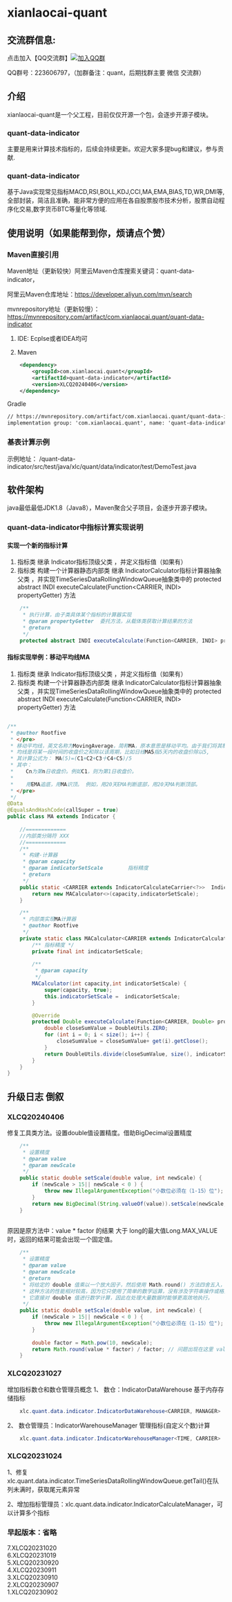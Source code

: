 # xianlaocai-quant

## 交流群信息:
点击加入【QQ交流群】[![加入QQ群](https://img.shields.io/badge/223606797-blue.svg)](https://jq.qq.com/?_wv=1027&k=3l0rfaJP)  

QQ群号：223606797，（加群备注：quant，后期找群主要 微信 交流群）


## 介绍
xianlaocai-quant是一个父工程，目前仅仅开源一个包，会逐步开源子模块。

### quant-data-indicator
主要是用来计算技术指标的，后续会持续更新。欢迎大家多提bug和建议，参与贡献.

### quant-data-indicator
基于Java实现常见指标MACD,RSI,BOLL,KDJ,CCI,MA,EMA,BIAS,TD,WR,DMI等,全部封装，简洁且准确，能非常方便的应用在各自股票股市技术分析，股票自动程序化交易,数字货币BTC等量化等领域.


## 使用说明（如果能帮到你，烦请点个赞）

### Maven直接引用

Maven地址（更新较快）阿里云Maven仓库搜索关键词：quant-data-indicator， 

阿里云Maven仓库地址：https://developer.aliyun.com/mvn/search

mvnrepository地址（更新较慢）：https://mvnrepository.com/artifact/com.xianlaocai.quant/quant-data-indicator

1.  IDE: Ecplse或者IDEA均可

2. Maven

```xml
	<dependency>
		<groupId>com.xianlaocai.quant</groupId>
		<artifactId>quant-data-indicator</artifactId>
		<version>XLCQ20240406</version>
	</dependency>
```


Gradle

```xml
// https://mvnrepository.com/artifact/com.xianlaocai.quant/quant-data-indicator
implementation group: 'com.xianlaocai.quant', name: 'quant-data-indicator', version: 'XLCQ20240406'

```
### 基表计算示例 
示例地址：        /quant-data-indicator/src/test/java/xlc/quant/data/indicator/test/DemoTest.java

## 软件架构
java最低最低JDK1.8（Java8），Maven聚合父子项目，会逐步开源子模块。


### quant-data-indicator中指标计算实现说明

#### 实现一个新的指标计算

1.  指标类 继承 Indicator指标顶级父类 ，并定义指标值（如果有）
2.  指标类 构建一个计算器静态内部类 继承 IndicatorCalculator指标计算器抽象父类 ，并实现TimeSeriesDataRollingWindowQueue抽象类中的 protected abstract INDI executeCalculate(Function<CARRIER, INDI> propertyGetter) 方法

```java
	/**
	 * 执行计算，由子类具体某个指标的计算器实现
	 * @param propertyGetter  委托方法，从载体类获取计算结果的方法
	 * @return
	 */
	protected abstract INDI executeCalculate(Function<CARRIER, INDI> propertyGetter);
```

#### 指标实现举例：移动平均线MA

1.  指标类 继承 Indicator指标顶级父类 ，并定义指标值（如果有）
2.  指标类 构建一个计算器静态内部类 继承 IndicatorCalculator指标计算器抽象父类 ，并实现TimeSeriesDataRollingWindowQueue抽象类中的 protected abstract INDI executeCalculate(Function<CARRIER, INDI> propertyGetter) 方法

```java

/**
 * @author Rootfive
 * </pre>
 * 移动平均线，英文名称为MovingAverage，简称MA，原本意思是移动平均。由于我们将其制作成线形，所以一般称为移动平均线，简称均线。
 * 均线是将某一段吋间的收盘价之和除以该周期，比如日线MA5指5天内的收盘价除以5,
 * 其计算公式为： MA(5)=(C1+C2+C3十C4+C5)/5
 * 其中：
 *    Cn为第n日收盘价。例如C1，则为第1日收盘价。
 *
 *    用EMA追底，用MA识顶。 例如，用20天EMA判断底部，用20天MA判断顶部。
 * </pre>
 */
@Data
@EqualsAndHashCode(callSuper = true)
public class MA extends Indicator {
	
	//=============
	//内部类分隔符 XXX
	//=============
	/**
	 * 构建-计算器
	 * @param capacity
	 * @param indicatorSetScale        指标精度
	 * @return
	 */
	public static <CARRIER extends IndicatorCalculateCarrier<?>>  IndicatorCalculator<CARRIER, Double> buildCalculator(int capacity,int indicatorSetScale) {
		return new MACalculator<>(capacity,indicatorSetScale);
	}

	/**
	 * 内部类实现MA计算器
	 * @author Rootfive
	 */
	private static class MACalculator<CARRIER extends IndicatorCalculateCarrier<?>>  extends IndicatorCalculator<CARRIER, Double> {
		/** 指标精度 */
		private final int indicatorSetScale;
		
		/**
		 * @param capacity
		 */
		MACalculator(int capacity,int indicatorSetScale) {
			super(capacity, true);
			this.indicatorSetScale =  indicatorSetScale;
		}

		@Override
		protected Double executeCalculate(Function<CARRIER, Double> propertyGetter) {
			double closeSumValue = DoubleUtils.ZERO;
			for (int i = 0; i < size(); i++) {
				closeSumValue = closeSumValue+ get(i).getClose();
			}
			return DoubleUtils.divide(closeSumValue, size(), indicatorSetScale);
		}
	}
}


```






## 升级日志 倒叙


### XLCQ20240406
修复工具类方法。设置double值设置精度。借助BigDecimal设置精度

```java
	/**
	 * 设置精度
	 * @param value
	 * @param newScale
	 */
	public static double setScale(double value, int newScale) {
		if (newScale > 15|| newScale < 0 ) {
			throw new IllegalArgumentException("小数位必须在（1-15）位");
		}
		return new BigDecimal(String.valueOf(value)).setScale(newScale,RoundingMode.HALF_UP).doubleValue();
	}
	
```
原因是原方法中：value * factor 的结果 大于 long的最大值Long.MAX_VALUE时，返回的结果可能会出现一个固定值。

```java
	/**
	 * 设置精度
	 * @param value
	 * @param newScale
	 * @return
	 * 将给定的 double 值乘以一个放大因子，然后使用 Math.round() 方法四舍五入，最后再除以放大因子，以达到截断小数点位数的效果。
	 * 这种方法的性能相对较高，因为它只使用了简单的数学运算，没有涉及字符串操作或格式化。
	 * 它直接对 double 值进行数学计算，因此在处理大量数据时能够更高效地执行。
	 */
	public static double setScale(double value, int newScale) {
		if (newScale > 15|| newScale < 0 ) {
            throw new IllegalArgumentException("小数位必须在（1-15）位");
        }
		
		double factor = Math.pow(10, newScale);
		return Math.round(value * factor) / factor; // 问题出现在这里 value * factor 可能恒等于 Long.MAX_VALUE
	}
```

### XLCQ20231027
增加指标数仓和数仓管理员概念
1、 数仓：IndicatorDataWarehouse 基于内存存储指标

```java
	xlc.quant.data.indicator.IndicatorDataWarehouse<CARRIER, MANAGER>
```
2、 数仓管理员：IndicatorWarehouseManager 管理指标(自定义个数)计算

```java
	xlc.quant.data.indicator.IndicatorWarehouseManager<TIME, CARRIER>
```

### XLCQ20231024
1、修复xlc.quant.data.indicator.TimeSeriesDataRollingWindowQueue.getTail()在队列未满时，获取尾元素异常

2、增加指标管理员：xlc.quant.data.indicator.IndicatorCalculateManager<CARRIER>，可以计算多个指标


### 早起版本：省略
7.XLCQ20231020  
6.XLCQ20231019  
5.XLCQ20230920  
4.XLCQ20230911  
3.XLCQ20230910  
2.XLCQ20230907  
1.XLCQ20230902  